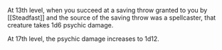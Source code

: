 At 13th level, when you succeed at a saving throw granted to you by [[Steadfast]] and the source of the saving throw was a spellcaster, that creature takes 1d6 psychic damage.

At 17th level, the psychic damage increases to 1d12.